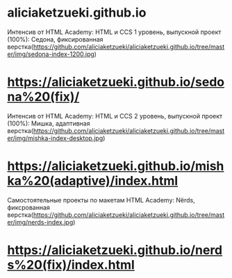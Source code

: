 # aliciaketzueki.github.io

Интенсив от HTML Academy: HTML и CCS 1 уровень, выпускной проект (100%):
Седона, фиксированная верстка(https://github.com/aliciaketzueki/aliciaketzueki.github.io/tree/master/img/sedona-index-1200.jpg)
# https://aliciaketzueki.github.io/sedona%20(fix)/

Интенсив от HTML Academy: HTML и CCS 2 уровень, выпускной проект (100%):
Мишка, адаптивная верстка(https://github.com/aliciaketzueki/aliciaketzueki.github.io/tree/master/img/mishka-index-desktop.jpg)
# https://aliciaketzueki.github.io/mishka%20(adaptive)/index.html

Самостоятельные проекты по макетам HTML Academy:
Nёrds, фиксрованная верстка(https://github.com/aliciaketzueki/aliciaketzueki.github.io/tree/master/img/nerds-index.jpg)
# https://aliciaketzueki.github.io/nerds%20(fix)/index.html
